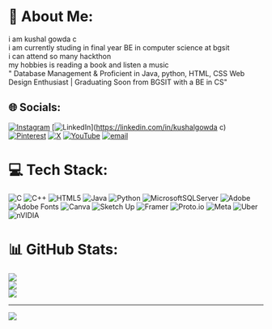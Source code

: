 # 💫 About Me:
i  am kushal gowda c <br>i am currently studing in final year BE in computer science at bgsit<br>i can attend so many hackthon<br>my hobbies is reading a book and listen a music<br>" Database Management & Proficient in Java, python, HTML, CSS Web Design Enthusiast | Graduating Soon from BGSIT with a BE in CS"


## 🌐 Socials:
[![Instagram](https://img.shields.io/badge/Instagram-%23E4405F.svg?logo=Instagram&logoColor=white)](https://instagram.com/_.kushal_.23) [![LinkedIn](https://img.shields.io/badge/LinkedIn-%230077B5.svg?logo=linkedin&logoColor=white)](https://linkedin.com/in/kushalgowda c) [![Pinterest](https://img.shields.io/badge/Pinterest-%23E60023.svg?logo=Pinterest&logoColor=white)](https://pinterest.com/kushalgowda) [![X](https://img.shields.io/badge/X-black.svg?logo=X&logoColor=white)](https://x.com/kushalgowda231) [![YouTube](https://img.shields.io/badge/YouTube-%23FF0000.svg?logo=YouTube&logoColor=white)](https://youtube.com/@@kushalgowda2301) [![email](https://img.shields.io/badge/Email-D14836?logo=gmail&logoColor=white)](mailto:kushalgowdac@bgsit.ac.in) 

# 💻 Tech Stack:
![C](https://img.shields.io/badge/c-%2300599C.svg?style=for-the-badge&logo=c&logoColor=white) ![C++](https://img.shields.io/badge/c++-%2300599C.svg?style=for-the-badge&logo=c%2B%2B&logoColor=white) ![HTML5](https://img.shields.io/badge/html5-%23E34F26.svg?style=for-the-badge&logo=html5&logoColor=white) ![Java](https://img.shields.io/badge/java-%23ED8B00.svg?style=for-the-badge&logo=openjdk&logoColor=white) ![Python](https://img.shields.io/badge/python-3670A0?style=for-the-badge&logo=python&logoColor=ffdd54) ![MicrosoftSQLServer](https://img.shields.io/badge/Microsoft%20SQL%20Server-CC2927?style=for-the-badge&logo=microsoft%20sql%20server&logoColor=white) ![Adobe](https://img.shields.io/badge/adobe-%23FF0000.svg?style=for-the-badge&logo=adobe&logoColor=white) ![Adobe Fonts](https://img.shields.io/badge/Adobe%20Fonts-000B1D.svg?style=for-the-badge&logo=Adobe%20Fonts&logoColor=white) ![Canva](https://img.shields.io/badge/Canva-%2300C4CC.svg?style=for-the-badge&logo=Canva&logoColor=white) ![Sketch Up](https://img.shields.io/badge/SketchUp-005F9E?style=for-the-badge&logo=sketchup&logoColor=white) ![Framer](https://img.shields.io/badge/Framer-black?style=for-the-badge&logo=framer&logoColor=blue) ![Proto.io](https://img.shields.io/badge/Proto.io-161637?style=for-the-badge&logo=proto.io&logoColor=00e5ff) ![Meta](https://img.shields.io/badge/Meta-%230467DF.svg?style=for-the-badge&logo=Meta&logoColor=white) ![Uber](https://img.shields.io/badge/Uber-%23000000.svg?style=for-the-badge&logo=Uber&logoColor=white) ![nVIDIA](https://img.shields.io/badge/nVIDIA-%2376B900.svg?style=for-the-badge&logo=nVIDIA&logoColor=white)
# 📊 GitHub Stats:
![](https://github-readme-stats.vercel.app/api?username=kushalgowdac123&theme=dark&hide_border=false&include_all_commits=true&count_private=false)<br/>
![](https://nirzak-streak-stats.vercel.app/?user=kushalgowdac123&theme=dark&hide_border=false)<br/>
![](https://github-readme-stats.vercel.app/api/top-langs/?username=kushalgowdac123&theme=dark&hide_border=false&include_all_commits=true&count_private=false&layout=compact)

---
[![](https://visitcount.itsvg.in/api?id=kushalgowdac123&icon=0&color=1)](https://visitcount.itsvg.in)

<!-- Proudly created with GPRM ( https://gprm.itsvg.in ) -->

